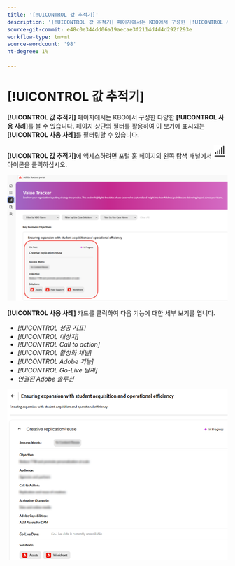 ```yaml
---
title: '[!UICONTROL 값 추적기]'
description: '[!UICONTROL 값 추적기] 페이지에서는 KBO에서 구성한 [!UICONTROL 사용 사례]를 볼 수 있습니다.'
source-git-commit: e48c0e344dd06a19aecae3f2114d4d4d292f293e
workflow-type: tm+mt
source-wordcount: '98'
ht-degree: 1%

---
```



# [!UICONTROL 값 추적기]

**[!UICONTROL 값 추적기]** 페이지에서는 KBO에서 구성한 다양한 **[!UICONTROL 사용 사례]**&#x200B;를 볼 수 있습니다. 페이지 상단의 필터를 활용하여 이 보기에 표시되는 **[!UICONTROL 사용 사례]**&#x200B;를 필터링할 수 있습니다.

**[!UICONTROL 값 추적기]**&#x200B;에 액세스하려면 포털 홈 페이지의 왼쪽 탐색 패널에서 ![값 추적기 아이콘](/help/adobe-success-portal/assets/value-tracker-icon.png) 아이콘을 클릭하십시오.

![값 추적기 랜딩 페이지](/help/adobe-success-portal/assets/value-tracker-landing-page.png)

**[!UICONTROL 사용 사례]** 카드를 클릭하여 다음 기능에 대한 세부 보기를 엽니다.

* *[!UICONTROL 성공 지표]*
* *[!UICONTROL 대상자]*
* *[!UICONTROL Call to action]*
* *[!UICONTROL 활성화 채널]*
* *[!UICONTROL Adobe 기능]*
* *[!UICONTROL Go-Live 날짜]*
* *연결된 Adobe 솔루션*

![value-tracker-use-case-example](/help/adobe-success-portal/assets/value-tracker-use-case-example.png)

